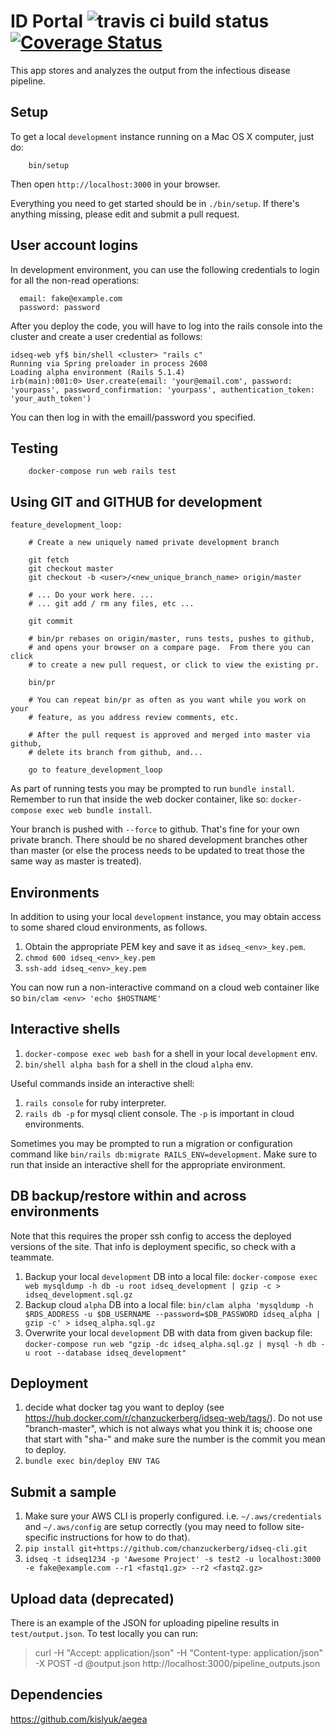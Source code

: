# ID Portal ![travis ci build status](https://travis-ci.org/chanzuckerberg/idseq-web.svg?branch=master) [![Coverage Status](https://coveralls.io/repos/github/chanzuckerberg/idseq-web/badge.svg?branch=master)](https://coveralls.io/github/chanzuckerberg/idseq-web?branch=master)

This app stores and analyzes the output from the infectious disease pipeline.


## Setup

To get a local `development` instance running on a Mac OS X computer, just do:
```
    bin/setup
```

Then open `http://localhost:3000` in your browser.

Everything you need to get started should be in `./bin/setup`.   If there's anything missing, please edit and submit a pull request.


## User account logins

In development environment, you can use the following credentials to login for all the non-read operations:

```
  email: fake@example.com
  password: password
```

After you deploy the code, you will have to log into the rails console into the cluster and create a user credential as follows:

```
idseq-web yf$ bin/shell <cluster> "rails c"
Running via Spring preloader in process 2608
Loading alpha environment (Rails 5.1.4)
irb(main):001:0> User.create(email: 'your@email.com', password: 'yourpass', password_confirmation: 'yourpass', authentication_token: 'your_auth_token')
```

You can then log in with the emaill/password you specified.

## Testing

```
    docker-compose run web rails test
```

## Using GIT and GITHUB for development

```
feature_development_loop:

    # Create a new uniquely named private development branch

    git fetch
    git checkout master
    git checkout -b <user>/<new_unique_branch_name> origin/master

    # ... Do your work here. ...
    # ... git add / rm any files, etc ...

    git commit

    # bin/pr rebases on origin/master, runs tests, pushes to github,
    # and opens your browser on a compare page.  From there you can click
    # to create a new pull request, or click to view the existing pr.

    bin/pr

    # You can repeat bin/pr as often as you want while you work on your
    # feature, as you address review comments, etc.

    # After the pull request is approved and merged into master via github,
    # delete its branch from github, and...

    go to feature_development_loop
```

As part of running tests you may be prompted to run
`bundle install`.   Remember to run that inside the web
docker container, like so: `docker-compose exec web bundle install`.

Your branch is pushed with `--force` to github.  That's fine for your own
private branch.   There should be no shared development branches other than
master (or else the process needs to be updated to treat those the same way
as master is treated).


## Environments

In addition to using your local `development` instance, you may obtain access to some shared cloud environments, as follows.

1. Obtain the appropriate PEM key and save it as `idseq_<env>_key.pem`.
1. `chmod 600 idseq_<env>_key.pem`
1. `ssh-add idseq_<env>_key.pem`

You can now run a non-interactive command on a cloud web container like so
`bin/clam <env> 'echo $HOSTNAME'`


## Interactive shells

1. `docker-compose exec web bash` for a shell in your local `development` env.
1. `bin/shell alpha bash` for a shell in the cloud `alpha` env.

Useful commands inside an interactive shell:

1. `rails console` for ruby interpreter.
1. `rails db -p` for mysql client console.  The `-p` is important in cloud environments.

Sometimes you may be prompted to run a migration or configuration command like `bin/rails db:migrate RAILS_ENV=development`. Make sure to run that inside an interactive shell for the appropriate environment.


## DB backup/restore within and across environments

Note that this requires the proper ssh config to access the deployed versions of the site. That info is deployment specific, so check with a teammate.

1. Backup your local `development` DB into a local file:
`docker-compose exec web mysqldump -h db -u root idseq_development | gzip -c > idseq_development.sql.gz`
1. Backup cloud `alpha` DB into a local file:
`bin/clam alpha 'mysqldump -h $RDS_ADDRESS -u $DB_USERNAME --password=$DB_PASSWORD idseq_alpha | gzip -c' > idseq_alpha.sql.gz`
1. Overwrite your local `development` DB with data from given backup file:
`docker-compose run web "gzip -dc idseq_alpha.sql.gz | mysql -h db -u root --database idseq_development"`


## Deployment

1. decide what docker tag you want to deploy (see https://hub.docker.com/r/chanzuckerberg/idseq-web/tags/). Do not use "branch-master", which is not always what you think it is; choose one that start with "sha-" and make sure the number is the commit you mean to deploy.
1. `bundle exec bin/deploy ENV TAG`


## Submit a sample

1. Make sure your AWS CLI is properly configured. i.e. `~/.aws/credentials` and `~/.aws/config` are setup correctly (you may need to follow site-specific instructions for how to do that).
1. `pip install git+https://github.com/chanzuckerberg/idseq-cli.git`
1. `idseq -t idseq1234 -p 'Awesome Project' -s test2 -u localhost:3000 -e fake@example.com --r1 <fastq1.gz> --r2 <fastq2.gz>`


## Upload data (deprecated)

There is an example of the JSON for uploading pipeline results in `test/output.json`. To test locally you can run:

>curl -H "Accept: application/json" -H "Content-type: application/json" -X POST -d @output.json http://localhost:3000/pipeline_outputs.json

## Dependencies

https://github.com/kislyuk/aegea
